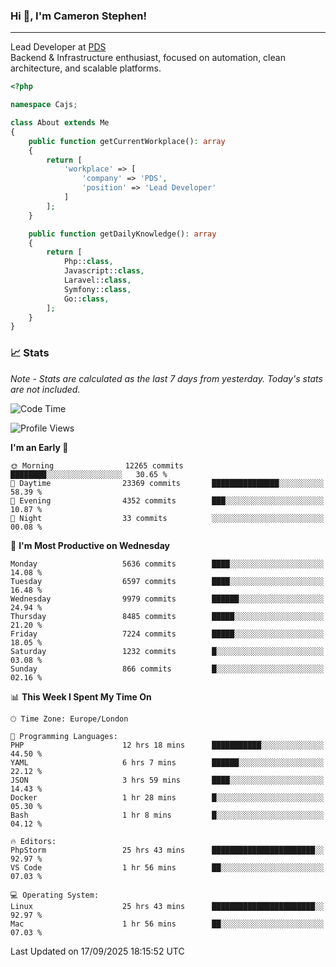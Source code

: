### Hi 👋, I'm Cameron Stephen!

---

Lead Developer at [PDS](https://prindatasolutions.co.uk)  
Backend & Infrastructure enthusiast, focused on automation, clean architecture, and scalable platforms.


```php
<?php

namespace Cajs;

class About extends Me
{
    public function getCurrentWorkplace(): array
    {
        return [
            'workplace' => [
                'company' => 'PDS',
                'position' => 'Lead Developer'
            ]
        ];
    }

    public function getDailyKnowledge(): array
    {
        return [
            Php::class,
            Javascript::class,
            Laravel::class,
            Symfony::class,
            Go::class,
        ];
    }
}
```

### 📈 Stats
<p><em>Note - Stats are calculated as the last 7 days from yesterday. Today's stats are not included.</em></p>


<!--START_SECTION:waka-->
![Code Time](http://img.shields.io/badge/Code%20Time-4%2C708%20hrs%2057%20mins-blue)

![Profile Views](http://img.shields.io/badge/Profile%20Views-0-blue)

**I'm an Early 🐤** 

```text
🌞 Morning                12265 commits       ████████░░░░░░░░░░░░░░░░░   30.65 % 
🌆 Daytime                23369 commits       ███████████████░░░░░░░░░░   58.39 % 
🌃 Evening                4352 commits        ███░░░░░░░░░░░░░░░░░░░░░░   10.87 % 
🌙 Night                  33 commits          ░░░░░░░░░░░░░░░░░░░░░░░░░   00.08 % 
```
📅 **I'm Most Productive on Wednesday** 

```text
Monday                   5636 commits        ████░░░░░░░░░░░░░░░░░░░░░   14.08 % 
Tuesday                  6597 commits        ████░░░░░░░░░░░░░░░░░░░░░   16.48 % 
Wednesday                9979 commits        ██████░░░░░░░░░░░░░░░░░░░   24.94 % 
Thursday                 8485 commits        █████░░░░░░░░░░░░░░░░░░░░   21.20 % 
Friday                   7224 commits        █████░░░░░░░░░░░░░░░░░░░░   18.05 % 
Saturday                 1232 commits        █░░░░░░░░░░░░░░░░░░░░░░░░   03.08 % 
Sunday                   866 commits         █░░░░░░░░░░░░░░░░░░░░░░░░   02.16 % 
```


📊 **This Week I Spent My Time On** 

```text
🕑︎ Time Zone: Europe/London

💬 Programming Languages: 
PHP                      12 hrs 18 mins      ███████████░░░░░░░░░░░░░░   44.50 % 
YAML                     6 hrs 7 mins        ██████░░░░░░░░░░░░░░░░░░░   22.12 % 
JSON                     3 hrs 59 mins       ████░░░░░░░░░░░░░░░░░░░░░   14.43 % 
Docker                   1 hr 28 mins        █░░░░░░░░░░░░░░░░░░░░░░░░   05.30 % 
Bash                     1 hr 8 mins         █░░░░░░░░░░░░░░░░░░░░░░░░   04.12 % 

🔥 Editors: 
PhpStorm                 25 hrs 43 mins      ███████████████████████░░   92.97 % 
VS Code                  1 hr 56 mins        ██░░░░░░░░░░░░░░░░░░░░░░░   07.03 % 

💻 Operating System: 
Linux                    25 hrs 43 mins      ███████████████████████░░   92.97 % 
Mac                      1 hr 56 mins        ██░░░░░░░░░░░░░░░░░░░░░░░   07.03 % 
```


 Last Updated on 17/09/2025 18:15:52 UTC
<!--END_SECTION:waka-->

